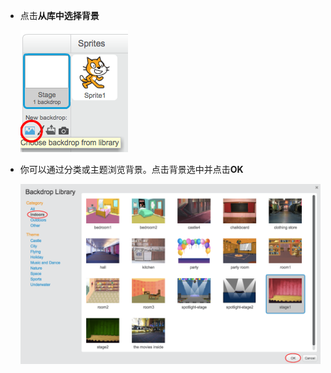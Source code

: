 + 点击**从库中选择背景**
    
    ![截屏](images/stage-choose.png)

+ 你可以通过分类或主题浏览背景。点击背景选中并点击**OK**
    
    ![截屏](images/backdrop.png)